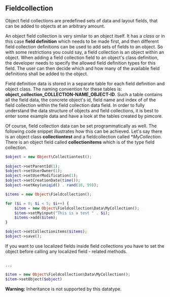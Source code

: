 ## Fieldcollection

Object field collections are predefined sets of data and layout fields, 
that can be added to objects at an arbitrary amount.

An object field collection is very similar to an object itself. 
It has a *class* or in this case **field definition** which needs to be made first, and then different field collection definitions can be used to add sets of fields to an object. 
So with some restrictions you could say, a field collection is an object within an object. 
When adding a field collection field to an object's class definition, the developer needs to specify the allowed field definition types for this field. 
The user can then decide which and how many of the available field definitions shall be added to the object.

Field definition data is stored in a separate table for each field definition and object class. 
The naming convention for these tables is: **object_collection_COLLECTION-NAME_OBJECT-ID**. 
Such a table contains all the field data, the concrete object's id, field name and index of of the field collection within the field collection data field. 
In order to fully understand the data structure of objects and field collections, it is best to enter some example data and have a look at the tables created by pimcore.

Of course, field collection data can be set programmatically as well. 
The following code snippet illustrates how this can be achieved. 
Let's say there is an object class **collectiontest** and a fieldcollection called **MyCollection*. 
There is an object field called **collectionitems** which is of the type field collection.

```php
$object = new Object\Collectiontest();
  
$object->setParentId(1);
$object->setUserOwner(1);
$object->setUserModification(1);
$object->setCreationDate(time());
$object->setKey(uniqid() . rand(10, 99));

$items = new Object\Fieldcollection();

for ($i = 0; $i < 5; $i++) {
    $item = new Object\Fieldcollection\Data\MyCollection();
    $item->setMyinput("This is a test " . $i);
    $items->add($item);
}

$object->setCollectionitems($items);
$object->save();
```

If you want to use localized fields inside field collections you have to set the object before calling any localized field - related methods.

```php

...

$item = new Object\Fieldcollection\Data\MyCollection();
$item->setObject($object)

```

**Warning:** Inheritance is not supported by this datatype.